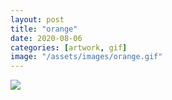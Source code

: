 ```yaml
---
layout: post
title: "orange"
date: 2020-08-06
categories: [artwork, gif]
image: "/assets/images/orange.gif"
---
```


<img src="/assets/images/orange.gif" >
